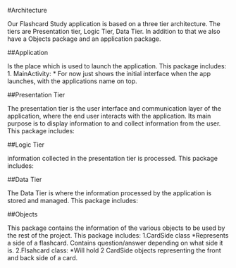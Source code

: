 #Architecture
<p>Our Flashcard Study application is based on a three tier architecture. The tiers are Presentation tier, 
Logic Tier, Data Tier. In addition to that we also have a Objects package and an application package.
</p>

##Application
<p>Is the place which is used to launch the application. 
This package includes:
1. MainActivity: 
    * For now just shows the initial interface when the app launches, with the applications name on top.
</p>

##Presentation Tier
<p> The presentation tier is the user interface and communication layer of the application, where the 
end user interacts with the application. Its main purpose is to display information to and collect information from the user.
This package includes:

</p>

##Logic Tier
<p>information collected in the presentation tier is processed.
This package includes:

</p>

##Data Tier
<p>The Data Tier is where the information processed by the application is stored and managed.
This package includes:
</p>

##Objects
<p>This package contains the information of the various objects to be used by the rest of the project.
This package includes:
1.CardSide class
    *Represents a side of a flashcard. Contains question/answer depending on what side it is.
2.Flsahcard class:
    *Will hold 2 CardSide objects representing the front and back side of a card.
</p>